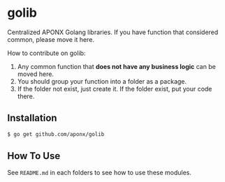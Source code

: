 # golib

Centralized APONX Golang libraries. If you have function that considered common, please move it here.

How to contribute on golib:

1. Any common function that **does not have any business logic** can be moved here.
2. You should group your function into a folder as a package.
3. If the folder not exist, just create it. If the folder exist, put your code there.

## Installation

```bash
$ go get github.com/aponx/golib
```

## How To Use

See `README.md` in each folders to see how to use these modules.
